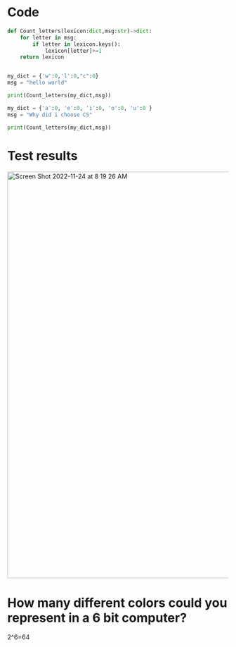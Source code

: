 # Code
```.py
def Count_letters(lexicon:dict,msg:str)->dict:
    for letter in msg:
        if letter in lexicon.keys():
            lexicon[letter]+=1
    return lexicon


my_dict = {'w':0,'l':0,"c":0}
msg = "hello world"

print(Count_letters(my_dict,msg))

my_dict = {'a':0, 'e':0, 'i':0, 'o':0, 'u':0 }
msg = "Why did i choose CS"

print(Count_letters(my_dict,msg))
```

# Test results
<img width="923" alt="Screen Shot 2022-11-24 at 8 19 26 AM" src="https://user-images.githubusercontent.com/100017195/203662285-f328cd38-392e-4c8f-b5dc-df1cb3ce1dfd.png">

# How many different colors could you represent in a 6 bit computer? 
2^6=64
